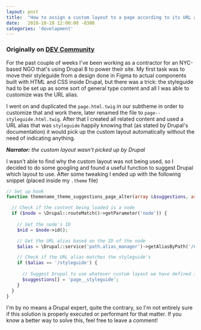 ```yaml
---
layout: post
title:  "How to assign a custom layout to a page according to its URL alias in Drupal 8"
date:   2018-10-28 12:00:00 -0300
categories: 'development'
---
```


### Originally on [DEV Community](https://dev.to/nicolasjengler/how-to-assign-a-custom-layout-to-a-page-according-to-its-url-alias-in-drupal-8-en6)

For the past couple of weeks I've been working as a contractor for an NYC-based NGO that's using Drupal 8 to power their site. My first task was to move their styleguide from a design done in Figma to actual components built with HTML and CSS inside Drupal, but there was a trick: the styleguide had to be set up as some sort of general type content and all I was able to customize was the URL alias.

I went on and duplicated the `page.html.twig` in our subtheme in order to customize that and work there, later renamed the file to `page--styleguide.html.twig`. After that I created all related content and used a URL alias that was `styleguide` happily knowing that (as stated by Drupal's documentation) it would pick up the custom layout automatically without the need of indicating anything.

_**Narrator:** the custom layout wasn't picked up by Drupal_

I wasn't able to find why the custom layout was not being used, so I decided to do some googling and found a useful function to suggest Drupal which layout to use. After some tweaking I ended up with the following snippet (placed inside my `.theme` file)

```php
// Set up hook
function themename_theme_suggestions_page_alter(array &$suggestions, array $variables) {

  // Check if the content being loaded is a node
  if ($node = \Drupal::routeMatch()->getParameter('node')) {
    
    // Get the node's ID
    $nid = $node->id();

    // Get the URL alias based on the ID of the node
    $alias = \Drupal::service('path.alias_manager')->getAliasByPath('/node/'.$nid);

    // Check if the URL alias matches the styleguide's
    if ($alias == '/styleguide') {
      
      // Suggest Drupal to use whatever custom layout we have defined inside /templates
      $suggestions[] = 'page__styleguide';
    }
  }
}
```

I'm by no means a Drupal expert, quite the contrary, so I'm not entirely sure if this solution is properly executed or performant for that matter. If you know a better way to solve this, feel free to leave a comment!